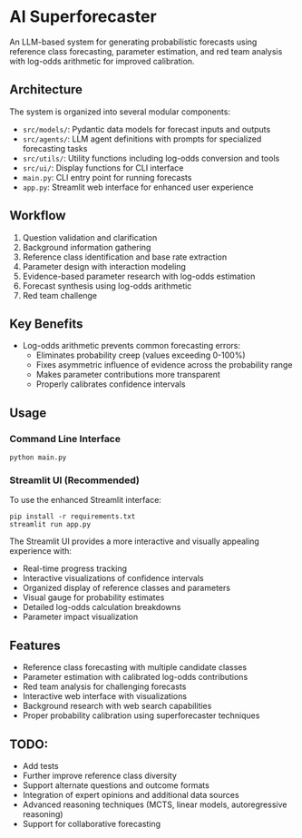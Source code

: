 # AI Superforecaster

An LLM-based system for generating probabilistic forecasts using reference class forecasting, parameter estimation, and red team analysis with log-odds arithmetic for improved calibration.

## Architecture

The system is organized into several modular components:

- `src/models/`: Pydantic data models for forecast inputs and outputs
- `src/agents/`: LLM agent definitions with prompts for specialized forecasting tasks
- `src/utils/`: Utility functions including log-odds conversion and tools
- `src/ui/`: Display functions for CLI interface
- `main.py`: CLI entry point for running forecasts
- `app.py`: Streamlit web interface for enhanced user experience

## Workflow

1. Question validation and clarification
2. Background information gathering
3. Reference class identification and base rate extraction
4. Parameter design with interaction modeling
5. Evidence-based parameter research with log-odds estimation
6. Forecast synthesis using log-odds arithmetic
7. Red team challenge

## Key Benefits

- Log-odds arithmetic prevents common forecasting errors:
  - Eliminates probability creep (values exceeding 0-100%)
  - Fixes asymmetric influence of evidence across the probability range
  - Makes parameter contributions more transparent
  - Properly calibrates confidence intervals

## Usage

### Command Line Interface

```
python main.py
```

### Streamlit UI (Recommended)

To use the enhanced Streamlit interface:

```
pip install -r requirements.txt
streamlit run app.py
```

The Streamlit UI provides a more interactive and visually appealing experience with:
- Real-time progress tracking
- Interactive visualizations of confidence intervals
- Organized display of reference classes and parameters
- Visual gauge for probability estimates
- Detailed log-odds calculation breakdowns
- Parameter impact visualization

## Features

- Reference class forecasting with multiple candidate classes
- Parameter estimation with calibrated log-odds contributions
- Red team analysis for challenging forecasts
- Interactive web interface with visualizations
- Background research with web search capabilities
- Proper probability calibration using superforecaster techniques

## TODO:

- Add tests
- Further improve reference class diversity
- Support alternate questions and outcome formats
- Integration of expert opinions and additional data sources
- Advanced reasoning techniques (MCTS, linear models, autoregressive reasoning)
- Support for collaborative forecasting